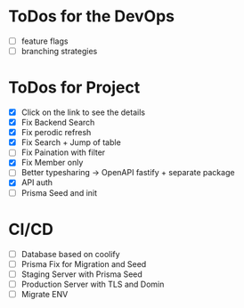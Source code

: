 # ToDos for the DevOps
- [ ] feature flags
- [ ] branching strategies

# ToDos for Project
- [x] Click on the link to see the details
- [x] Fix Backend Search
- [x] Fix perodic refresh
- [x] Fix Search + Jump of table
- [ ] Fix Paination with filter
- [x] Fix Member only
- [ ] Better typesharing -> OpenAPI fastify + separate package
- [x] API auth
- [ ] Prisma Seed and init

# CI/CD
- [ ] Database based on coolify
- [ ] Prisma Fix for Migration and Seed
- [ ] Staging Server with Prisma Seed
- [ ] Production Server with TLS and Domin
- [ ] Migrate ENV
